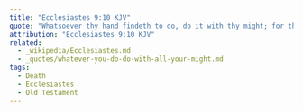 ```yaml
---
title: "Ecclesiastes 9:10 KJV"
quote: "Whatsoever thy hand findeth to do, do it with thy might; for there is no work, nor device, nor knowledge, nor wisdom, in the grave, whither thou goest."
attribution: "Ecclesiastes 9:10 KJV"
related:
  - _wikipedia/Ecclesiastes.md
  - _quotes/whatever-you-do-do-with-all-your-might.md
tags:
  - Death
  - Ecclesiastes
  - Old Testament
---
```


